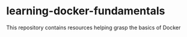 # learning-docker-fundamentals
This repository contains resources helping grasp the basics of Docker
